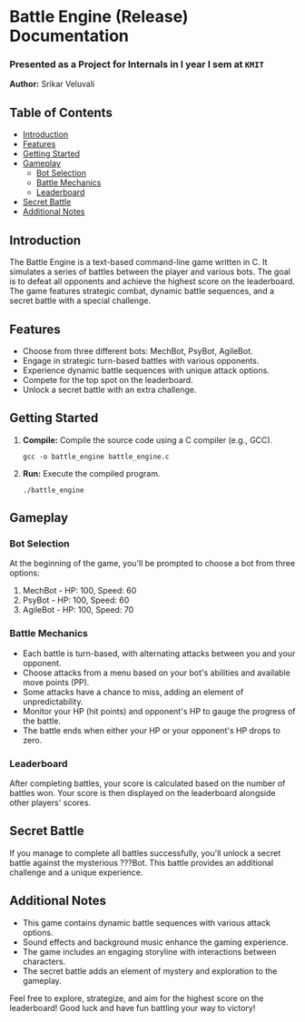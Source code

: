 # Battle Engine (Release) Documentation

### Presented as a Project for Internals in I year I sem at `KMIT`

**Author:** Srikar Veluvali

## Table of Contents

- [Introduction](#introduction)
- [Features](#features)
- [Getting Started](#getting-started)
- [Gameplay](#gameplay)
  - [Bot Selection](#bot-selection)
  - [Battle Mechanics](#battle-mechanics)
  - [Leaderboard](#leaderboard)
- [Secret Battle](#secret-battle)
- [Additional Notes](#additional-notes)

## Introduction

The Battle Engine is a text-based command-line game written in C. It simulates a series of battles between the player and various bots. The goal is to defeat all opponents and achieve the highest score on the leaderboard. The game features strategic combat, dynamic battle sequences, and a secret battle with a special challenge.

## Features

- Choose from three different bots: MechBot, PsyBot, AgileBot.
- Engage in strategic turn-based battles with various opponents.
- Experience dynamic battle sequences with unique attack options.
- Compete for the top spot on the leaderboard.
- Unlock a secret battle with an extra challenge.

## Getting Started

1. **Compile:** Compile the source code using a C compiler (e.g., GCC).
   ```
   gcc -o battle_engine battle_engine.c
   ```

2. **Run:** Execute the compiled program.
   ```
   ./battle_engine
   ```

## Gameplay

### Bot Selection

At the beginning of the game, you'll be prompted to choose a bot from three options:

1. MechBot - HP: 100, Speed: 60
2. PsyBot - HP: 100, Speed: 60
3. AgileBot - HP: 100, Speed: 70

### Battle Mechanics

- Each battle is turn-based, with alternating attacks between you and your opponent.
- Choose attacks from a menu based on your bot's abilities and available move points (PP).
- Some attacks have a chance to miss, adding an element of unpredictability.
- Monitor your HP (hit points) and opponent's HP to gauge the progress of the battle.
- The battle ends when either your HP or your opponent's HP drops to zero.

### Leaderboard

After completing battles, your score is calculated based on the number of battles won. Your score is then displayed on the leaderboard alongside other players' scores.

## Secret Battle

If you manage to complete all battles successfully, you'll unlock a secret battle against the mysterious ???Bot. This battle provides an additional challenge and a unique experience.

## Additional Notes

- This game contains dynamic battle sequences with various attack options.
- Sound effects and background music enhance the gaming experience.
- The game includes an engaging storyline with interactions between characters.
- The secret battle adds an element of mystery and exploration to the gameplay.

Feel free to explore, strategize, and aim for the highest score on the leaderboard! Good luck and have fun battling your way to victory!
